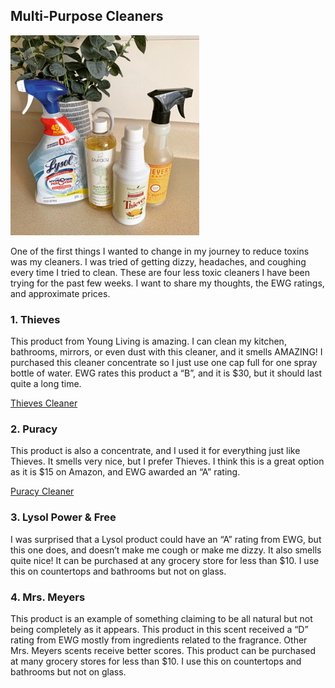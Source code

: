 ## Multi-Purpose Cleaners

![image](images/7B34E0BD-3C89-44E5-B91B-B947529D8FC9.jpeg)

One of the first things I wanted to change in my journey to reduce toxins was my cleaners. I was tried of getting dizzy, headaches, and coughing every time I tried to clean. These are four less toxic cleaners I have been trying for the past few weeks. I want to share my thoughts, the EWG ratings, and approximate prices. 

### 1. Thieves

This product from Young Living is amazing. I can clean my kitchen, bathrooms, mirrors, or even dust with this cleaner, and it smells AMAZING! I purchased this cleaner concentrate so I just use one cap full for one spray bottle of water. EWG rates this product a “B”, and it is $30, but it should last quite a long time.

[Thieves Cleaner](https://www.youngliving.com/en_US/products/thieves-household-cleaner)

### 2. Puracy

This product is also a concentrate, and I used it for everything just like Thieves. It smells very nice, but I prefer Thieves. I think this is a great option as it is $15 on Amazon, and EWG awarded an “A” rating. 

[Puracy Cleaner](https://www.amazon.com/Puracy-Natural-Purpose-Concentrate-Streak-Free/dp/B00T56KW8K)

### 3. Lysol Power & Free

I was surprised that a Lysol product could have an “A” rating from EWG, but this one does, and doesn’t make me cough or make me dizzy. It also smells quite nice! It can be purchased at any grocery store for less than $10. I use this on countertops and bathrooms but not on glass. 

### 4. Mrs. Meyers

This product is an example of something claiming to be all natural but not being completely as it appears. This product in this scent received a “D” rating from EWG mostly from ingredients related to the fragrance. Other Mrs. Meyers scents receive better scores. This product can be purchased at many grocery stores for less than $10. I use this on countertops and bathrooms but not on glass. 

